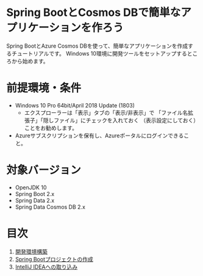 # Spring BootとCosmos DBで簡単なアプリケーションを作ろう

Spring BootとAzure Cosmos DBを使って、簡単なアプリケーションを作成するチュートリアルです。
Windows 10環境に開発ツールをセットアップするところから始めます。

# 前提環境・条件

- Windows 10 Pro 64bit/April 2018 Update (1803)
   - エクスプローラーは「表示」タブの「表示/非表示」で
   「ファイル名拡張子」「隠しファイル」にチェックを入れておく
   （表示設定にしておく）ことをお勧めします。
- Azureサブスクリプションを保有し、Azureポータルにログインできること。

# 対象バージョン

- OpenJDK 10
- Spring Boot 2.x
- Spring Data 2.x
- Spring Data Cosmos DB 2.x

# 目次
1. [開発環境構築](contents/devenv.md)
2. [Spring Bootプロジェクトの作成](contents/spring_boot_prj.md)
3. [IntelliJ IDEAへの取り込み](contents/intellij_idea.md)
